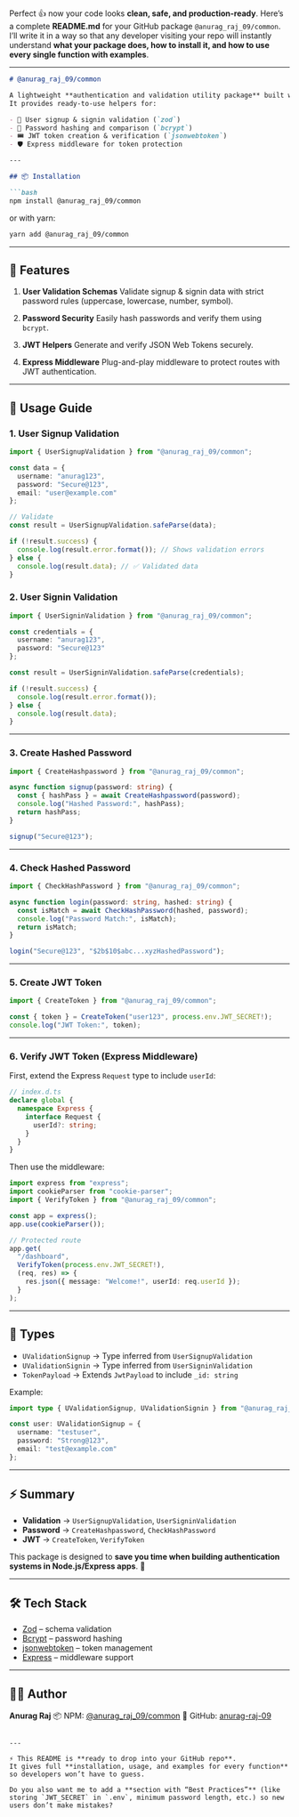 Perfect 👍 now your code looks **clean, safe, and production-ready**.
Here’s a complete **README.md** for your GitHub package `@anurag_raj_09/common`. I’ll write it in a way so that any developer visiting your repo will instantly understand **what your package does, how to install it, and how to use every single function with examples**.

---

````markdown
# @anurag_raj_09/common

A lightweight **authentication and validation utility package** built with **TypeScript, Zod, Bcrypt, and JWT**.  
It provides ready-to-use helpers for:

- 🔐 User signup & signin validation (`zod`)
- 🔑 Password hashing and comparison (`bcrypt`)
- 🎟️ JWT token creation & verification (`jsonwebtoken`)
- 🛡️ Express middleware for token protection

---

## 📦 Installation

```bash
npm install @anurag_raj_09/common
````

or with yarn:

```bash
yarn add @anurag_raj_09/common
```

---

## 🚀 Features

1. **User Validation Schemas**
   Validate signup & signin data with strict password rules (uppercase, lowercase, number, symbol).

2. **Password Security**
   Easily hash passwords and verify them using `bcrypt`.

3. **JWT Helpers**
   Generate and verify JSON Web Tokens securely.

4. **Express Middleware**
   Plug-and-play middleware to protect routes with JWT authentication.

---

## 📖 Usage Guide

### 1. User Signup Validation

```ts
import { UserSignupValidation } from "@anurag_raj_09/common";

const data = {
  username: "anurag123",
  password: "Secure@123",
  email: "user@example.com"
};

// Validate
const result = UserSignupValidation.safeParse(data);

if (!result.success) {
  console.log(result.error.format()); // Shows validation errors
} else {
  console.log(result.data); // ✅ Validated data
}
```

### 2. User Signin Validation

```ts
import { UserSigninValidation } from "@anurag_raj_09/common";

const credentials = {
  username: "anurag123",
  password: "Secure@123"
};

const result = UserSigninValidation.safeParse(credentials);

if (!result.success) {
  console.log(result.error.format());
} else {
  console.log(result.data);
}
```

---

### 3. Create Hashed Password

```ts
import { CreateHashpassword } from "@anurag_raj_09/common";

async function signup(password: string) {
  const { hashPass } = await CreateHashpassword(password);
  console.log("Hashed Password:", hashPass);
  return hashPass;
}

signup("Secure@123");
```

---

### 4. Check Hashed Password

```ts
import { CheckHashPassword } from "@anurag_raj_09/common";

async function login(password: string, hashed: string) {
  const isMatch = await CheckHashPassword(hashed, password);
  console.log("Password Match:", isMatch);
  return isMatch;
}

login("Secure@123", "$2b$10$abc...xyzHashedPassword");
```

---

### 5. Create JWT Token

```ts
import { CreateToken } from "@anurag_raj_09/common";

const { token } = CreateToken("user123", process.env.JWT_SECRET!);
console.log("JWT Token:", token);
```

---

### 6. Verify JWT Token (Express Middleware)

First, extend the Express `Request` type to include `userId`:

```ts
// index.d.ts
declare global {
  namespace Express {
    interface Request {
      userId?: string;
    }
  }
}
```

Then use the middleware:

```ts
import express from "express";
import cookieParser from "cookie-parser";
import { VerifyToken } from "@anurag_raj_09/common";

const app = express();
app.use(cookieParser());

// Protected route
app.get(
  "/dashboard",
  VerifyToken(process.env.JWT_SECRET!),
  (req, res) => {
    res.json({ message: "Welcome!", userId: req.userId });
  }
);
```

---

## 📑 Types

* `UValidationSignup` → Type inferred from `UserSignupValidation`
* `UValidationSignin` → Type inferred from `UserSigninValidation`
* `TokenPayload` → Extends `JwtPayload` to include `_id: string`

Example:

```ts
import type { UValidationSignup, UValidationSignin } from "@anurag_raj_09/common";

const user: UValidationSignup = {
  username: "testuser",
  password: "Strong@123",
  email: "test@example.com"
};
```

---

## ⚡ Summary

* **Validation** → `UserSignupValidation`, `UserSigninValidation`
* **Password** → `CreateHashpassword`, `CheckHashPassword`
* **JWT** → `CreateToken`, `VerifyToken`

This package is designed to **save you time when building authentication systems in Node.js/Express apps**. 🚀

---

## 🛠️ Tech Stack

* [Zod](https://github.com/colinhacks/zod) – schema validation
* [Bcrypt](https://github.com/kelektiv/node.bcrypt.js) – password hashing
* [jsonwebtoken](https://github.com/auth0/node-jsonwebtoken) – token management
* [Express](https://expressjs.com/) – middleware support

---

## 👨‍💻 Author

**Anurag Raj**
📦 NPM: [@anurag\_raj\_09/common](https://www.npmjs.com/package/@anurag_raj_09/common)
🐙 GitHub: [anurag-raj-09](https://github.com/anurag-raj-09)

```

---

⚡ This README is **ready to drop into your GitHub repo**.  
It gives full **installation, usage, and examples for every function** so developers won’t have to guess.

Do you also want me to add a **section with “Best Practices”** (like storing `JWT_SECRET` in `.env`, minimum password length, etc.) so new users don’t make mistakes?
```
